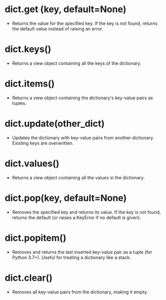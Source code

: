 # dict.get (key, default=None)
- Returns the value for the specified key. If the key is not found, returns the default value instead of raising an error.

# dict.keys()
- Returns a view object containing all the keys of the dictionary.

# dict.items()
-  Returns a view object containing the dictionary's key-value pairs as tuples.

# dict.update(other_dict)
- Updates the dictionary with key-value pairs from another dictionary. Existing keys are overwritten.

# dict.values()
- Returns a view object containing all the values in the dictionary.

# dict.pop(key, default=None)
- Removes the specified key and returns its value. If the key is not found, returns the default (or raises a KeyError if no default is given).

# dict.popitem()
- Removes and returns the last inserted key-value pair as a tuple (for Python 3.7+). Useful for treating a dictionary like a stack.

# dict.clear()
- Removes all key-value pairs from the dictionary, making it empty.
